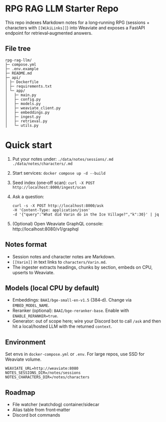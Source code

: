 # RPG RAG LLM Starter Repo

This repo indexes Markdown notes for a long‑running RPG (sessions + characters with `[[WikiLinks]]`) into Weaviate and exposes a FastAPI endpoint for retrieval‑augmented answers.


## File tree
```
rpg-rag-llm/
├─ compose.yml
├─ .env.example
├─ README.md
├─ api/
│ ├─ Dockerfile
│ ├─ requirements.txt
│ └─ app/
│   ├─ main.py
│   ├─ config.py
│   ├─ models.py
│   ├─ weaviate_client.py
│   ├─ embeddings.py
│   ├─ ingest.py
│   ├─ retrieval.py
│   └─ utils.py
```


# Quick start
1) Put your notes under:
`./data/notes/sessions/.md ./data/notes/characters/.md`

2) Start services:
`docker compose up -d --build`

3) Seed index (one‑off scan):
`curl -X POST http://localhost:8000/ingest/scan`

4) Ask a question:
    ```
    curl -s -X POST http://localhost:8000/ask
    -H 'Content-Type: application/json'
    -d '{"query":"What did Varin do in the Ice Village?","k":30}' | jq
    ```

5) (Optional) Open Weaviate GraphQL console: http://localhost:8080/v1/graphql


## Notes format
- Session notes and character notes are Markdown.
- `[[Varin]]` in text links to `characters/Varin.md`.
- The ingester extracts headings, chunks by section, embeds on CPU, upserts to Weaviate.


## Models (local CPU by default)
- Embeddings: `BAAI/bge-small-en-v1.5` (384‑d). Change via `EMBED_MODEL_NAME`.
- Reranker (optional): `BAAI/bge-reranker-base`. Enable with `ENABLE_RERANKER=true`.
- Generator: out of scope here; wire your Discord bot to call `/ask` and then hit a local/hosted LLM with the returned `context`.


## Environment
Set envs in `docker-compose.yml` or `.env`. For large repos, use SSD for Weaviate volume.
```
WEAVIATE_URL=http://weaviate:8080 
NOTES_SESSIONS_DIR=/notes/sessions 
NOTES_CHARACTERS_DIR=/notes/characters
```

## Roadmap
- File watcher (watchdog) container/sidecar
- Alias table from front‑matter
- Discord bot commands